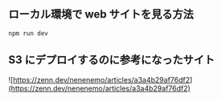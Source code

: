 ## ローカル環境で web サイトを見る方法

```
npm run dev
```

## S3 にデプロイするのに参考になったサイト

![https://zenn.dev/nenenemo/articles/a3a4b29af76df2](https://zenn.dev/nenenemo/articles/a3a4b29af76df2)
